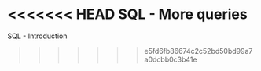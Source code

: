 <<<<<<< HEAD
SQL - More queries
=======
SQL - Introduction
>>>>>>> e5fd6fb86674c2c52bd50bd99a7a0dcbb0c3b41e
